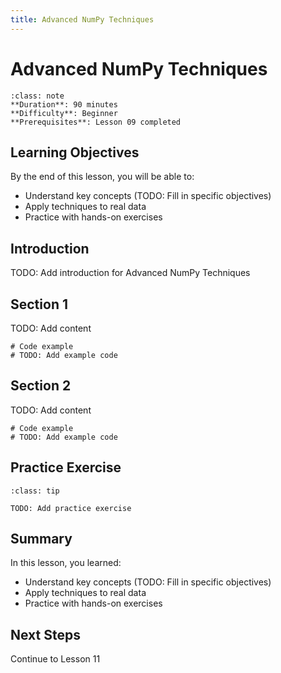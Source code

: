 ```yaml
---
title: Advanced NumPy Techniques
---
```


# Advanced NumPy Techniques

```{admonition} Lesson Info
:class: note
**Duration**: 90 minutes
**Difficulty**: Beginner
**Prerequisites**: Lesson 09 completed
```

## Learning Objectives

By the end of this lesson, you will be able to:

- Understand key concepts (TODO: Fill in specific objectives)
- Apply techniques to real data
- Practice with hands-on exercises

## Introduction

TODO: Add introduction for Advanced NumPy Techniques

## Section 1

TODO: Add content

```{code-cell} ipython3
# Code example
# TODO: Add example code
```

## Section 2

TODO: Add content

```{code-cell} ipython3
# Code example
# TODO: Add example code
```

## Practice Exercise

```{admonition} Exercise
:class: tip

TODO: Add practice exercise
```

## Summary

In this lesson, you learned:

- Understand key concepts (TODO: Fill in specific objectives)
- Apply techniques to real data
- Practice with hands-on exercises

## Next Steps

Continue to Lesson 11

<!--
INSTRUCTOR NOTES

Skills covered (from references/skills/data-science/):
1. accessing-elements-in-multidimensional-arrays.md
   - Accessing Elements in Multidimensional Arrays
   - Difficulty: intermediate
2. adding-entities-to-a-simulation-via-events.md
   - Adding Entities to a Simulation via Events
   - Difficulty: intermediate
3. analyzing-frequency-bands-in-audio-data.md
   - Analyzing Frequency Bands in Audio Data
   - Difficulty: intermediate
4. applying-indexed-addressing-to-array-access.md
   - Applying Indexed Addressing to Array Access
   - Difficulty: intermediate
5. applying-power-of-two-array-bounds-for-efficient-indexing.md
   - Applying Power-of-Two Array Bounds for Efficient Indexing
   - Difficulty: intermediate
6. array-representation-of-segment-trees.md
   - Array Representation of Segment Trees
   - Difficulty: intermediate
7. assigning-colors-to-3d-geometry.md
   - Assigning Colors to 3D Geometry
   - Difficulty: intermediate
8. calculating-array-element-addresses-in-python.md
   - Calculating Array Element Addresses in Python
   - Difficulty: intermediate
9. calculating-memory-addresses-for-multidimensional-arrays.md
   - Calculating Memory Addresses for Multidimensional Arrays
   - Difficulty: intermediate
10. calculating-offsets-in-column-major-ordered-arrays.md
   - Calculating Offsets in Column-Major Ordered Arrays
   - Difficulty: intermediate
-->